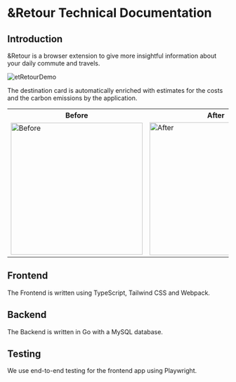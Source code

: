 # &Retour Technical Documentation
## Introduction
&Retour is a browser extension to give more insightful information about your daily commute and travels.

![etRetourDemo](https://github.com/GitXenon/et-retour/assets/46031014/21b27a46-259e-4fa9-acc3-719e07b0f57a)

The destination card is automatically enriched with estimates for the costs and the carbon emissions by the application.
<table>
  <tr>
    <th>Before</th>
    <th>After</th>
  </tr>
  <tr>
    <td>
      <img width="300" alt="Before" src="https://github.com/GitXenon/et-retour/assets/46031014/62d75972-ab04-400e-b31a-076cec300cc4">
    </td>
    <td>
      <img width="302" alt="After" src="https://github.com/GitXenon/et-retour/assets/46031014/a561944c-fb11-4d6a-b058-469fa8b788c8">
    </td>
  </tr>
</table>

## Frontend
The Frontend is written using TypeScript, Tailwind CSS and Webpack.

## Backend
The Backend is written in Go with a MySQL database.

## Testing
We use end-to-end testing for the frontend app using Playwright.
